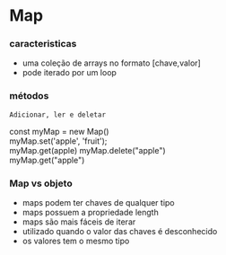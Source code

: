 # Map

### caracteristicas

- uma coleção de arrays no formato [chave,valor]
- pode iterado por um loop

### métodos

	Adicionar, ler e deletar

const myMap = new Map()  
myMap.set('apple', 'fruit');  
myMap.get(apple)
myMap.delete("apple")  
myMap.get("apple")  

### Map vs objeto

- maps podem ter chaves de qualquer tipo
- maps possuem a propriedade length
- maps são mais fáceis de iterar
- utilizado quando o valor das chaves é desconhecido
- os valores tem o mesmo tipo